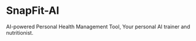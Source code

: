 # SnapFit-AI
AI-powered Personal Health Management Tool, Your personal AI trainer and nutritionist.
